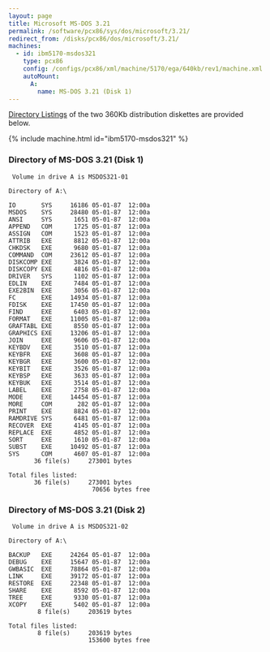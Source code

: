 ```yaml
---
layout: page
title: Microsoft MS-DOS 3.21
permalink: /software/pcx86/sys/dos/microsoft/3.21/
redirect_from: /disks/pcx86/dos/microsoft/3.21/
machines:
  - id: ibm5170-msdos321
    type: pcx86
    config: /configs/pcx86/xml/machine/5170/ega/640kb/rev1/machine.xml
    autoMount:
      A:
        name: MS-DOS 3.21 (Disk 1)
---
```


[Directory Listings](#directory-of-ms-dos-321-disk-1) of the two 360Kb distribution diskettes are provided below.

{% include machine.html id="ibm5170-msdos321" %}

### Directory of MS-DOS 3.21 (Disk 1)

	 Volume in drive A is MSDOS321-01

	Directory of A:\

	IO       SYS     16186 05-01-87  12:00a
	MSDOS    SYS     28480 05-01-87  12:00a
	ANSI     SYS      1651 05-01-87  12:00a
	APPEND   COM      1725 05-01-87  12:00a
	ASSIGN   COM      1523 05-01-87  12:00a
	ATTRIB   EXE      8812 05-01-87  12:00a
	CHKDSK   EXE      9680 05-01-87  12:00a
	COMMAND  COM     23612 05-01-87  12:00a
	DISKCOMP EXE      3824 05-01-87  12:00a
	DISKCOPY EXE      4816 05-01-87  12:00a
	DRIVER   SYS      1102 05-01-87  12:00a
	EDLIN    EXE      7484 05-01-87  12:00a
	EXE2BIN  EXE      3056 05-01-87  12:00a
	FC       EXE     14934 05-01-87  12:00a
	FDISK    EXE     17450 05-01-87  12:00a
	FIND     EXE      6403 05-01-87  12:00a
	FORMAT   EXE     11005 05-01-87  12:00a
	GRAFTABL EXE      8550 05-01-87  12:00a
	GRAPHICS EXE     13206 05-01-87  12:00a
	JOIN     EXE      9606 05-01-87  12:00a
	KEYBDV   EXE      3510 05-01-87  12:00a
	KEYBFR   EXE      3608 05-01-87  12:00a
	KEYBGR   EXE      3600 05-01-87  12:00a
	KEYBIT   EXE      3526 05-01-87  12:00a
	KEYBSP   EXE      3633 05-01-87  12:00a
	KEYBUK   EXE      3514 05-01-87  12:00a
	LABEL    EXE      2758 05-01-87  12:00a
	MODE     EXE     14454 05-01-87  12:00a
	MORE     COM       282 05-01-87  12:00a
	PRINT    EXE      8824 05-01-87  12:00a
	RAMDRIVE SYS      6481 05-01-87  12:00a
	RECOVER  EXE      4145 05-01-87  12:00a
	REPLACE  EXE      4852 05-01-87  12:00a
	SORT     EXE      1610 05-01-87  12:00a
	SUBST    EXE     10492 05-01-87  12:00a
	SYS      COM      4607 05-01-87  12:00a
	       36 file(s)     273001 bytes

	Total files listed:
	       36 file(s)     273001 bytes
	                       70656 bytes free

### Directory of MS-DOS 3.21 (Disk 2)

	 Volume in drive A is MSDOS321-02

	Directory of A:\

	BACKUP   EXE     24264 05-01-87  12:00a
	DEBUG    EXE     15647 05-01-87  12:00a
	GWBASIC  EXE     78864 05-01-87  12:00a
	LINK     EXE     39172 05-01-87  12:00a
	RESTORE  EXE     22348 05-01-87  12:00a
	SHARE    EXE      8592 05-01-87  12:00a
	TREE     EXE      9330 05-01-87  12:00a
	XCOPY    EXE      5402 05-01-87  12:00a
	        8 file(s)     203619 bytes

	Total files listed:
	        8 file(s)     203619 bytes
	                      153600 bytes free
